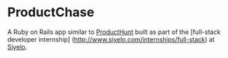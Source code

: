 # ProductChase

A Ruby on Rails app similar to [ProductHunt](http://producthunt.com) built as
part of the [full-stack developer internship]
(http://www.siyelo.com/internships/full-stack) at [Siyelo](http://siyelo.com).

